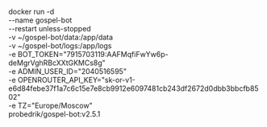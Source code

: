 docker run -d \
  --name gospel-bot \
  --restart unless-stopped \
  -v ~/gospel-bot/data:/app/data \
  -v ~/gospel-bot/logs:/app/logs \
  -e BOT_TOKEN="7915703119:AAFMqfiFwYw6p-deMgrVghRBcXXtGKMCs8g" \
  -e ADMIN_USER_ID="2040516595" \
  -e OPENROUTER_API_KEY="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" \
  -e TZ="Europe/Moscow" \
  probedrik/gospel-bot:v2.5.1